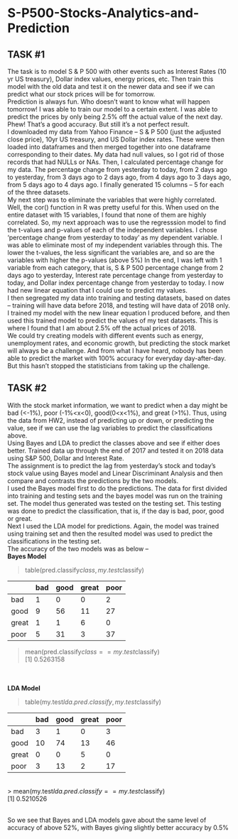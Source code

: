 # S-P500-Stocks-Analytics-and-Prediction

## TASK #1
The task is to model S & P 500 with other events such as Interest Rates (10 yr US treasury), Dollar index values, energy prices, etc. Then train this model with the old data and test it on the newer data and see if we can predict what our stock prices will be for tomorrow.
<br>Prediction is always fun. Who doesn’t want to know what will happen tomorrow! I was able to train our model to a certain extent. I was able to predict the prices by only being 2.5% off the actual value of the next day. Phew! That’s a good accuracy. But still it’s a not perfect result. 
<br>I downloaded my data from Yahoo Finance – S & P 500 (just the adjusted close price), 10yr US treasury, and US Dollar index rates. These were then loaded into dataframes and then merged together into one dataframe corresponding to their dates. My data had null values, so I got rid of those records that had NULLs or NAs. Then, I calculated percentage change for my data. The percentage change from yesterday to today, from 2 days ago to yesterday, from 3 days ago to 2 days ago, from 4 days ago to 3 days ago, from 5 days ago to 4 days ago. I finally generated 15 columns – 5 for each of the three datasets.
<br>My next step was to eliminate the variables that were highly correlated. Well, the cor() function in R was pretty useful for this. When used on the entire dataset with 15 variables, I found that none of them are highly correlated. So, my next approach was to use the regresssion model to find the t-values and p-values of each of the independent variables. I chose ‘percentage change from yesterday to today’ as my dependent variable. I was able to eliminate most of my independent variables through this. The lower the t-values, the less significant the variables are, and so are the variables with higher the p-values (above 5%)  In the end, I was left with 1 variable from each category, that is, S & P 500 percentage change from 2 days ago to yesterday, Interest rate percentage change from yesterday to today, and Dollar index percentage change from yesterday to today. I now had new linear equation that I could use to predict my values. 
<br>I then segregated my data into training and testing datasets, based on dates – training will have data before 2018, and testing will have data of 2018 only. I trained my model with the new linear equation I produced before, and then used this trained model to predict the values of my test datasets. This is where I found that I am about 2.5% off the actual prices of 2018. 
<br>We could try creating models with different events such as energy, unemployment rates, and economic growth, but predicting the stock market will always be a challenge. And from what I have heard, nobody has been able to predict the market with 100% accuracy for everyday day-after-day. But this hasn’t stopped the statisticians from taking up the challenge.

## TASK #2


With the stock market information, we want to predict when a day might be bad (<-1%), poor (-1%<x<0), good(0<x<1%), and great (>1%).  Thus, using the data from HW2, instead of predicting up or down, or predicting the value, see if we can use the lag variables to predict the classifications above.<br>
Using Bayes and LDA to predict the classes above and see if either does better.  Trained data up through the end of 2017 and tested it on 2018 data using S&P 500, Dollar and Interest Rate. <br>
The assignment is to predict the lag from yesterday’s stock and today’s stock value using Bayes model and Linear Discriminant Analysis and then compare and contrasts the predictions by the two models.<br>
I used the Bayes model first to do the predictions. The data for first divided into training and testing sets and the bayes model was run on the training set. The model thus generated was tested on the testing set. This testing was done to predict the classification, that is, if the day is bad, poor, good or great. <br>
Next I used the LDA model for predictions. Again, the model was trained using training set and then the resulted model was used to predict the classifications in the testing set.<br>
The accuracy of the two models was as below –<br>
**Bayes Model**
> table(pred.classify$class, my.test$classify)

|       | bad   | good  | great | poor |
| ------|:------|:------|:------|:-----|
| bad   | 1     | 0     | 0     | 2    |
| good  | 9     | 56    | 11    | 27   | 
| great | 1     | 1     | 6     | 0    |
| poor  | 5     | 31    | 3     | 37   |
        
        
> mean(pred.classify$class == my.test$classify)<br>
[1] 0.5263158

<br><br>**LDA Model**
> table(my.test$lda.pred.classify, my.test$classify)

|       | bad   | good  | great | poor |
| ------|:------|:------|:------|:-----|
| bad   | 3     | 1     | 0     | 3    |
| good  | 10    | 74    | 13    | 46   | 
| great | 0     | 0     | 5     | 0    |
| poor  | 3     | 13    | 2     | 17   |

<br>> mean(my.test$lda.pred.classify == my.test$classify)<br>
[1] 0.5210526

<br>So we see that Bayes and LDA models gave about the same level of accuracy of above 52%, with Bayes giving slightly better accuracy by 0.5%

